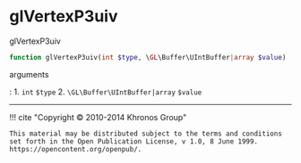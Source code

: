 # glVertexP3uiv
glVertexP3uiv

```php
function glVertexP3uiv(int $type, \GL\Buffer\UIntBuffer|array $value) : void
```

arguments

:    1. `int` `$type` 
    2. `\GL\Buffer\UIntBuffer|array` `$value` 

---
     

!!! cite "Copyright © 2010-2014 Khronos Group"

    This material may be distributed subject to the terms and conditions set forth in the Open Publication License, v 1.0, 8 June 1999. https://opencontent.org/openpub/.